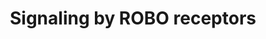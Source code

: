 ---
annotations:
- type: Pathway Ontology
  value: signaling pathway
authors:
- MaintBot
- Khanspers
- ReactomeTeam
- Anwesha
description: The Roundabout (ROBO) family encodes transmembrane receptors that regulate
  axonal guidance and cell migration. The major function of the Robo receptors is
  to mediate repulsion of the navigating growth cones. There are four human Robo homologues,
  ROBO1, ROBO2, ROBO3 and ROBO4. Most of the ROBOs have the similar ectodomain architecture
  as the cell adhesion molecules, with five Ig domains followed by three FN3 repeats,
  except for ROBO4. ROBO4 has two Ig and two FN3 repeats. The cytoplasmic domains
  of ROBO receptors are in general poorly conserved. However, there are four short
  conserved cytoplasmic sequence motifs, named CC0-3, that serve as binding sites
  for adaptor proteins. The ligands for the human ROBO1 and ROBO2 receptors are the
  three SLIT proteins SLIT1, SLIT2, and SLIT3; all of the SLIT proteins contain a
  tandem of four LRR (leucine rich repeat) domains at the N-terminus, termed D1-D4,
  followed by six EGF (epidermal growth factor)-like domains, a laminin G like domain
  (ALPS), three EGF-like domains, and a C-terminal cysteine knot domain. Most SLIT
  proteins are cleaved within the EGF-like region by unknown proteases (reviewed by
  Hohenster 2008, Ypsilanti and Chedotal 2014, Blockus and Chedotal 2016). NELL2 is
  a ligand for ROBO3 (Jaworski et al. 2015).<br><br>SLIT protein binding modulates
  ROBO interactions with the cytosolic adaptors. The cytoplasmic domain of ROBO1 and
  ROBO2 determines the repulsive responses of these receptors. Based on the studies
  from both invertebrate and vertebrate organisms it has been inferred that ROBO induces
  growth cone repulsion by controlling cytoskeletal dynamics via either Abelson kinase
  (ABL) and Enabled (Ena), or RAC1 activity (reviewed by Hohenster 2008, Ypsilanti
  and Chedotal 2014, Blockus and Chedotal 2016). While there is some redundancy in
  the function of ROBO receptors, ROBO1 is implicated as the predominant receptor
  for axon guidance in ventral tracts, and ROBO2 is the predominant receptor for axon
  guidance in dorsal tracts. ROBO2 also repels neuron cell bodies from the floor plate
  (Kim et al. 2011).<p>In addition to regulating axon guidance, ROBO1 and ROBO2 receptors
  are also implicated in regulation of proliferation and transition of primary to
  intermediate neuronal progenitors through a poorly characterized cross-talk with
  NOTCH-mediated activation of HES1 transcription (Borrell et al. 2012).<p>Thalamocortical
  axon extension is regulated by neuronal activity-dependent transcriptional regulation
  of ROBO1 transcription. Lower neuronal activity correlates with increased ROBO1
  transcription, possibly mediated by the NFKB complex (Mire et al. 2012).<p>It is
  suggested that the homeodomain transcription factor NKX2.9 stimulates transcription
  of ROBO2, which is involved in regulation of motor axon exit from the vertebrate
  spinal code (Bravo-Ambrosio et al. 2012).<p>Of the four ROBO proteins, ROBO4 is
  not involved in neuronal system development but is, instead, involved in angiogenesis.
  The interaction of ROBO4 with SLIT3 is involved in proliferation, motility and chemotaxis
  of endothelial cells, and accelerates formation of blood vessels (Zhang et al. 2009).  View
  original pathway at [http://www.reactome.org/PathwayBrowser/#DIAGRAM=376176 Reactome].
last-edited: 2021-01-25
organisms:
- Homo sapiens
redirect_from:
- /index.php/Pathway:WP1918
- /instance/WP1918
schema-jsonld:
- '@context': https://schema.org/
  '@id': https://wikipathways.github.io/pathways/WP1918.html
  '@type': Dataset
  creator:
    '@type': Organization
    name: WikiPathways
  description: The Roundabout (ROBO) family encodes transmembrane receptors that regulate
    axonal guidance and cell migration. The major function of the Robo receptors is
    to mediate repulsion of the navigating growth cones. There are four human Robo
    homologues, ROBO1, ROBO2, ROBO3 and ROBO4. Most of the ROBOs have the similar
    ectodomain architecture as the cell adhesion molecules, with five Ig domains followed
    by three FN3 repeats, except for ROBO4. ROBO4 has two Ig and two FN3 repeats.
    The cytoplasmic domains of ROBO receptors are in general poorly conserved. However,
    there are four short conserved cytoplasmic sequence motifs, named CC0-3, that
    serve as binding sites for adaptor proteins. The ligands for the human ROBO1 and
    ROBO2 receptors are the three SLIT proteins SLIT1, SLIT2, and SLIT3; all of the
    SLIT proteins contain a tandem of four LRR (leucine rich repeat) domains at the
    N-terminus, termed D1-D4, followed by six EGF (epidermal growth factor)-like domains,
    a laminin G like domain (ALPS), three EGF-like domains, and a C-terminal cysteine
    knot domain. Most SLIT proteins are cleaved within the EGF-like region by unknown
    proteases (reviewed by Hohenster 2008, Ypsilanti and Chedotal 2014, Blockus and
    Chedotal 2016). NELL2 is a ligand for ROBO3 (Jaworski et al. 2015).<br><br>SLIT
    protein binding modulates ROBO interactions with the cytosolic adaptors. The cytoplasmic
    domain of ROBO1 and ROBO2 determines the repulsive responses of these receptors.
    Based on the studies from both invertebrate and vertebrate organisms it has been
    inferred that ROBO induces growth cone repulsion by controlling cytoskeletal dynamics
    via either Abelson kinase (ABL) and Enabled (Ena), or RAC1 activity (reviewed
    by Hohenster 2008, Ypsilanti and Chedotal 2014, Blockus and Chedotal 2016). While
    there is some redundancy in the function of ROBO receptors, ROBO1 is implicated
    as the predominant receptor for axon guidance in ventral tracts, and ROBO2 is
    the predominant receptor for axon guidance in dorsal tracts. ROBO2 also repels
    neuron cell bodies from the floor plate (Kim et al. 2011).<p>In addition to regulating
    axon guidance, ROBO1 and ROBO2 receptors are also implicated in regulation of
    proliferation and transition of primary to intermediate neuronal progenitors through
    a poorly characterized cross-talk with NOTCH-mediated activation of HES1 transcription
    (Borrell et al. 2012).<p>Thalamocortical axon extension is regulated by neuronal
    activity-dependent transcriptional regulation of ROBO1 transcription. Lower neuronal
    activity correlates with increased ROBO1 transcription, possibly mediated by the
    NFKB complex (Mire et al. 2012).<p>It is suggested that the homeodomain transcription
    factor NKX2.9 stimulates transcription of ROBO2, which is involved in regulation
    of motor axon exit from the vertebrate spinal code (Bravo-Ambrosio et al. 2012).<p>Of
    the four ROBO proteins, ROBO4 is not involved in neuronal system development but
    is, instead, involved in angiogenesis. The interaction of ROBO4 with SLIT3 is
    involved in proliferation, motility and chemotaxis of endothelial cells, and accelerates
    formation of blood vessels (Zhang et al. 2009).  View original pathway at [http://www.reactome.org/PathwayBrowser/#DIAGRAM=376176
    Reactome].
  keywords:
  - 'p-T497,T638,S657-PRKCA '
  - ROBO2,(ROBO1):ROBO3.1
  - 'RPL32 '
  - 'UBC(381-456) '
  - 'RPL28 '
  - 'PSME1 '
  - 'RPL34 '
  - SLIT2,(SLIT3):Keratan sulfate
  - DCC
  - 'RPS15A '
  - ETF1
  - 26S proteasome
  - 'PSMA4 '
  - 'Keratan sulfate '
  - Exon
  - 'CXCR4 '
  - LHX2
  - UPF2
  - DCC:NTN1
  - 'EIF4G1 '
  - LHX2,(LHX9)
  - 'RPL6 '
  - 'COL4A5 '
  - 'RBX1 '
  - 'UBC(305-380) '
  - 'p-Y1019-ROBO3.1 '
  - 'PSMD3 '
  - 'PRKACB '
  - LHX2,(LHX9):ROBO3
  - Ub-ROBO3.1:ZSWIM8-CUL2
  - GDP
  - 'PSMB7 '
  - 'FAU '
  - 'RPL11 '
  - ROCKs
  - 'GSPT1 '
  - ROBO1
  - ROBO2,(ROBO1)
  - ISL1:LHX3/4:LDB1:SLIT2 gene
  - 'PSMB1 '
  - 'PSMA6 '
  - MyrG-p-Y419-SRC
  - Nonsense-Mediated
  - 'RPS19 '
  - SLIT1:COL4A5
  - '3x4Hyp-3Hyp-GlcGalHyl-COL4A5 '
  - 'PSMA1 '
  - proteins
  - 'RPL5 '
  - 'RPS17 '
  - 'CLASP1 '
  - 'ROBO3 gene '
  - 'RAC1 '
  - 'SLIT3 '
  - SLIT2,SLIT2 cleavage
  - ROBO1:SLIT
  - 'ELOB '
  - 'RPL37A '
  - NELL2
  - 'RPL27 '
  - '28S rRNA '
  - ARHGAP39
  - 'RPL39L '
  - USP33
  - 'PSMD13 '
  - 'DCC '
  - '5S rRNA '
  - 'RPLP1 '
  - 'MSI1 '
  - 'RPL27A '
  - 'RPL36AL '
  - MYO9B
  - RAC1:GTP
  - 'CASC3 '
  - RHOA:GTP
  - 'SRGAP3 '
  - 'PSMD6 '
  - 'SLIT2(1122-1529) '
  - ubiquitin ligase
  - 'ENAH '
  - '3x4Hyp-GalHyl-COL4A5 '
  - 80S ribosome
  - 'PFN1 '
  - with NMD-initiating
  - ROBO1:SLIT2
  - 'p-S1330-ROBO3.1 '
  - SLIT2:ROBO1:ABL:CLASP
  - 'RPL9 '
  - 'tRNA '
  - 'RPL39 '
  - 'RPL12 '
  - 'RPS27A(1-76) '
  - ROBO3.1:AKAP5
  - 'RPL38 '
  - 'UBC(229-304) '
  - 'ROBO3.1 mRNA '
  - 'PSMB3 '
  - 'SOS2 '
  - SLIT2:ROBO1:NCK:PAK
  - 'RPS3 '
  - CDC42:GTP
  - GPC1:HSPG
  - 'SRGAP1 '
  - 'RPL29 '
  - 'UBC(1-76) '
  - H2O
  - CDC42:GDP
  - ROBO3.2
  - 'RPS15 '
  - 'UPF3A '
  - 'Heparan sulfate N-acetyl-alpha-D-glucosaminide '
  - ROBO1,ROBO2:Keratan
  - SLIT2:p-Y1073-ROBO1:ABL
  - 'RPLP2 '
  - LHX2:ROBO1 gene
  - 'PSMC4 '
  - 'RNPS1 '
  - 'EIF4A3 '
  - p-T497,T638,S657-PRKCA
  - 'RPL13A '
  - SLIT2,(SLIT3)
  - CXCR4:CXCL12
  - '3x4Hyp-3Hyp-5Hyl-COL4A5 '
  - Decay (NMD)
  - Unidentified
  - 'SLIT1 '
  - protease
  - 'LHX9 '
  - 'SLIT2(31-1121) '
  - ROBO3.2 mRNA
  - 'CUL2 '
  - p-S1330-ROBO3.1:AKAP5:p-T497,T638,S657-PRKCA
  - ROBO2:SLIT2
  - ATP
  - 'PSMD1 '
  - SOS
  - 'PSMD10 '
  - 'NCBP2 '
  - ROBO2:AKAP5
  - 'RPS25 '
  - 'UBC(533-608) '
  - PAKs
  - 'PSMD4 '
  - 'ABL2 '
  - 'RPL10L '
  - CAP
  - 'PPP3CB '
  - CLASP
  - 'DAG1(654-895) '
  - 'CXCL12(22-93) '
  - ISL1:LHX3/4:LDB1
  - 'NCK1 '
  - 'RPS20 '
  - PABPC1
  - 'RPL37 '
  - 'CLASP2 '
  - sulfate
  - SLIT2
  - 'RPS21 '
  - PAK
  - 'RPS14 '
  - 'RPL41 '
  - 'ARHGAP39 '
  - SLIT2:ROBO1:NCK
  - '3x4Hyp-3Hyp-COL4A5 '
  - 'RPS23 '
  - SLIT2:ROBO1:SRGAP
  - '3x4Hyp-3Hyp-GalHyl-COL4A5 '
  - 'PAK1 '
  - gene
  - NCK1,NCK2
  - 'SHFM1 '
  - chains
  - SLIT2:ROBO1:MYO9B
  - SLIT2:ROBO1:ABL:CAP
  - 'PAK6 '
  - 'RPS28 '
  - 'PAK5 '
  - '3x4Hyp-5Hyl-COL4A5 '
  - 'DAG1(30-653) '
  - 'UBC(77-152) '
  - SLIT2(1122-1529)
  - 'p-Y1073-ROBO1 '
  - 'RPS9 '
  - 'PRKAR2A '
  - 'RPL22L1 '
  - 'RPL8 '
  - 'PSMC1 '
  - 'PSME2 '
  - 'PAK2 '
  - 'PSMA8 '
  - ROBO1 gene
  - NRP1
  - 'RPS27 '
  - 'RPL35 '
  - '3x4Hyp-GlcGalHyl-COL4A5 '
  - PPP3CB
  - fragments
  - 'PSMD9 '
  - 'RPL23 '
  - 'RPS6 '
  - 'PSMA5 '
  - 'CAP2 '
  - 'RPL7A '
  - SLIT1
  - 'GPC1 '
  - 'NCBP1 '
  - ROBO3.1:AKAP5:p-T497,T638,S657-PRKCA
  - SLIT3
  - ADP
  - 'UPF2 '
  - 'PSMC3 '
  - 'ROBO2 gene '
  - Dystroglycan
  - 'RPL35A '
  - 'GTP '
  - 'UPF3B '
  - 'UBC(153-228) '
  - 'RPL13 '
  - 'RPS24 '
  - 'PRKACG '
  - 'PAK3 '
  - ROBO3.1:DCC:NTN1
  - 'PSMC5 '
  - 'UBB(1-76) '
  - 'RPS4X '
  - 'RPL7 '
  - 'Ub-ROBO3.1 '
  - Ub
  - PolyUb-ROBO1
  - SLIT2 gene
  - RHO GTPases activate
  - SLIT1:ROBO1,ROBO2:NCK2
  - 'RBM8A '
  - 'PSMC2 '
  - 'RPL19 '
  - 'PSMB4 '
  - 'RPS27L '
  - 'RPS18 '
  - NELL2:ROBO3
  - RHO GTPases Activate
  - 'PSMB6 '
  - 'UBC(609-684) '
  - HOXA2
  - 'SLIT2 '
  - ROBO1:NRP1
  - 'RPS11 '
  - 'RPS12 '
  - 'RPL26L1 '
  - 'RPL31 '
  - RAC1:GDP
  - 'GalHyl-COL4A5 '
  - 'NTN1 '
  - AKAP5
  - fragments:GPC1:HSPG
  - Collagen alpha-5(IV)
  - 'PSMB11 '
  - 'PSMD7 '
  - 'SRGAP2 '
  - 'RPL21 '
  - 'UBA52(1-76) '
  - '3x4Hyp-COL4A5 '
  - 'PSMD11 '
  - 'SLIT2 gene '
  - 'RPL3L '
  - ROBO2
  - EIF4G1
  - 'NRP1 '
  - Translated ROBO3.2
  - SLIT2:ROBO1:Ena/VASP
  - '18S rRNA '
  - 'RPL23A '
  - 'RPSA '
  - RHOA:GDP
  - 'CDC42 '
  - ROBO2:AKAP5:PPP3CB
  - Pi
  - 'RPS5 '
  - 'NCK2 '
  - ROBO3.1:ZSWIM8-CUL2
  - p-Y1019-ROBO3.1:DCC:NTN1
  - 'UBB(153-228) '
  - 'RPS16 '
  - 'SOS1 '
  - 'RPL10A '
  - ROBO2 gene
  - 'ELOC '
  - 'RPLP0 '
  - 'ZSWIM8 '
  - ROBO3.1 mRNA
  - 'PABPC1 '
  - ZSWIM8-CUL2 E3
  - Junction:UPF2:UPF3
  - 'AKAP5 '
  - 'RHOA '
  - NCK2
  - 'ROBO3.2 '
  - 'RPS13 '
  - 'FLRT3 '
  - 'RPS7 '
  - HOXA2:ROBO2 gene
  - 'RPS2 '
  - 'PSMD8 '
  - 'RPL30 '
  - 'RPS10 '
  - 'RPL18 '
  - SLIT2:ROBO1:Ena/VASP:PFN
  - tRNA
  - Keratan sulfate
  - ROBO3
  - DCC:ROBO1:SLIT
  - 'RPL36 '
  - 'PSME3 '
  - ROBO3.1
  - 'LHX3 '
  - 'PSMA7 '
  - SLIT1:ROBO1,ROBO2
  - 'GSPT2 '
  - 'PSMD14 '
  - 'PSMF1 '
  - CXCL12:CXCR4:ROBO1:SLIT2
  - PFN
  - ROBO3.1 mRNA:MSI1
  - 'PSMD2 '
  - 'RPL22 '
  - 'PSMA2 '
  - 'RPS8 '
  - Ena/VASP Proteins
  - 'RPL3 '
  - 'RPL17 '
  - 'RPS27A(77-156) '
  - 'PFN2 '
  - 'RPS3A '
  - 'UBB(77-152) '
  - 'ROBO3.2 mRNA '
  - 'RPL10 '
  - 'LDB1 '
  - 'MAGOHB '
  - 'MYO9B '
  - FLRT3
  - ROBO2:AKAP5:p-T497,T638,S657-PRKCA
  - SLIT1:ROBO1
  - LHX2:ROBO2 gene
  - 'LHX2 '
  - 'ETF1 '
  - GTP
  - 'RPL4 '
  - '5Hyl-COL4A5 '
  - 'PSMD5 '
  - 'PSMB5 '
  - 'PSMD12 '
  - 'PAK4 '
  - 'RPL24 '
  - 'RPL15 '
  - 'RPL40 '
  - 'PSMA3 '
  - 'PSMB8 '
  - 'NELL2 '
  - 'RPS4Y2 '
  - 'ROBO1 '
  - 'RPS29 '
  - 'PRKACA '
  - mRNA in complex
  - 'UBC(457-532) '
  - eRF3:GDP
  - '5.8S rRNA '
  - (CBC)
  - SLIT2:ROBO1:ABL
  - 'EVL '
  - 'CAP1 '
  - 'ISL1 '
  - ROBO1,ROBO2
  - 'PSME4 '
  - Cap Binding Complex
  - 'RPL26 '
  - ROBO3 gene
  - Complex
  - ROBO1:SLIT2:ARHGAP39
  - 'RPL14 '
  - 'RPS4Y1 '
  - 'LHX4 '
  - 'RPL18A '
  - 'ROBO3.1 '
  - 'RPL36A '
  - 'HOXA2 '
  - 'RPS26 '
  - SLIT2(31-1121)
  - SLIT1:ROBO1:FLRT3
  - 'PSMC6 '
  - SLIT2:Dystroglycan
  - 'VASP '
  - 'ROBO1 gene '
  - 'GDP '
  - SRGAP
  - 'ROBO2 '
  - SLIT3:ROBO1,ROBO2
  - SLIT2:ROBO1:NCK:SOS
  - 'ABL1 '
  - 'PSMB2 '
  - ABL
  - 'PSMB10 '
  - PRKAR2A-PKA type II
  - MSI1
  - 'MAGOH '
  - 'GlcGalHyl-COL4A5 '
  - ROBO2:AKAP5:PRKAR2A-PKA type II
  - 'PSMB9 '
  license: CC0
  name: Signaling by ROBO receptors
seo: CreativeWork
title: Signaling by ROBO receptors
wpid: WP1918
---